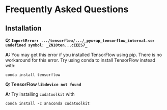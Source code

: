 # Frequently Asked Questions

## Installation

**Q: `ImportError: .../tensorflow/.../_pywrap_tensorflow_internal.so: undefined symbol: _ZN10ten...cEEES7_`**

**A:** You may get this error if you installed TensorFlow using pip. There is no workaround for this error. 
Try using conda to install TensorFlow instead with:
```
conda install tensorflow
```

**Q: TensorFlow `libdevice not found`**

**A:** Try installing `cudatoolkit` with
```
conda install -c anaconda cudatoolkit
```

